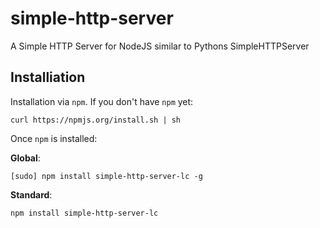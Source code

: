 simple-http-server
==================

A Simple HTTP Server for NodeJS similar to Pythons SimpleHTTPServer

## Installiation

Installation via `npm`. If you don't have `npm` yet:

    curl https://npmjs.org/install.sh | sh

Once `npm` is installed:

**Global**:

    [sudo] npm install simple-http-server-lc -g
    
**Standard**:

    npm install simple-http-server-lc
